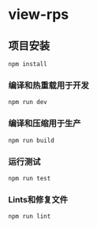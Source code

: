 # view-rps

## 项目安装
```
npm install
```

### 编译和热重载用于开发
```
npm run dev
```

### 编译和压缩用于生产
```
npm run build
```

### 运行测试
```
npm run test
```

### Lints和修复文件
```
npm run lint
```
